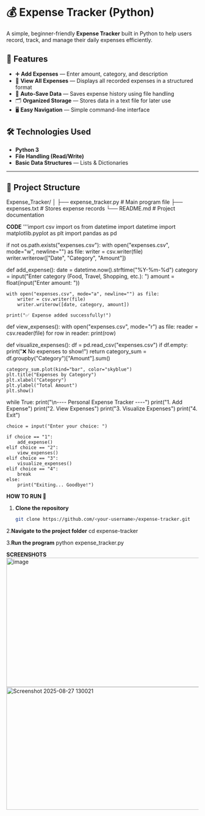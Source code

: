 # 💰 Expense Tracker (Python)

A simple, beginner-friendly **Expense Tracker** built in Python to help users record, track, and manage their daily expenses efficiently.  



## 📌 Features
- ➕ **Add Expenses** — Enter amount, category, and description
- 📜 **View All Expenses** — Displays all recorded expenses in a structured format
- 💾 **Auto-Save Data** — Saves expense history using file handling
- 🗂 **Organized Storage** — Stores data in a text file for later use
- 🖥 **Easy Navigation** — Simple command-line interface



## 🛠️ Technologies Used
- **Python 3**
- **File Handling (Read/Write)**
- **Basic Data Structures** — Lists & Dictionaries

---

## 📂 Project Structure
Expense_Tracker/
│
├── expense_tracker.py # Main program file
├── expenses.txt # Stores expense records
└── README.md # Project documentation


**CODE**
'''import csv
import os
from datetime import datetime
import matplotlib.pyplot as plt
import pandas as pd

if not os.path.exists("expenses.csv"):
    with open("expenses.csv", mode="w", newline="") as file:
        writer = csv.writer(file)
        writer.writerow(["Date", "Category", "Amount"])


def add_expense():
    date = datetime.now().strftime("%Y-%m-%d")
    category = input("Enter category (Food, Travel, Shopping, etc.): ")
    amount = float(input("Enter amount: "))

    with open("expenses.csv", mode="a", newline="") as file:
        writer = csv.writer(file)
        writer.writerow([date, category, amount])

    print("✅ Expense added successfully!")


def view_expenses():
    with open("expenses.csv", mode="r") as file:
        reader = csv.reader(file)
        for row in reader:
            print(row)


def visualize_expenses():
    df = pd.read_csv("expenses.csv")
    if df.empty:
        print("❌ No expenses to show!")
        return
    category_sum = df.groupby("Category")["Amount"].sum()

    category_sum.plot(kind="bar", color="skyblue")
    plt.title("Expenses by Category")
    plt.xlabel("Category")
    plt.ylabel("Total Amount")
    plt.show()



while True:
    print("\n---- Personal Expense Tracker ----")
    print("1. Add Expense")
    print("2. View Expenses")
    print("3. Visualize Expenses")
    print("4. Exit")

    choice = input("Enter your choice: ")

    if choice == "1":
        add_expense()
    elif choice == "2":
        view_expenses()
    elif choice == "3":
        visualize_expenses()
    elif choice == "4":
        break
    else:
        print("Exiting... Goodbye!")




**HOW TO RUN 🚀**
1. **Clone the repository**
   ```bash
   git clone https://github.com/<your-username>/expense-tracker.git

2.**Navigate to the project folder**
      cd expense-tracker

3.**Run the program**
      python expense_tracker.py

**SCREENSHOTS**
<img width="567" height="339" alt="image" src="https://github.com/user-attachments/assets/e0b4505b-a42a-4586-990f-4200e9d70ebf" />
<img width="641" height="322" alt="Screenshot 2025-08-27 130021" src="https://github.com/user-attachments/assets/cb0e8147-7477-4936-b540-a4be62291cfa" />





